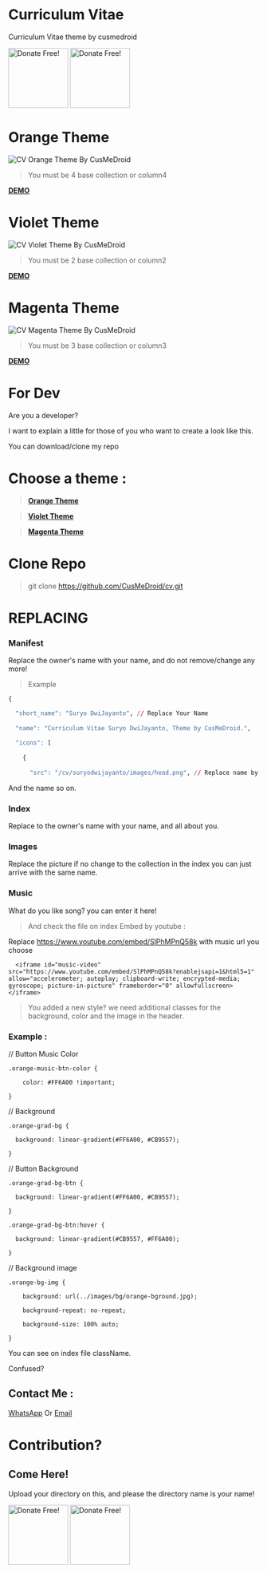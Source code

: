 # Curriculum Vitae
Curriculum Vitae theme by cusmedroid

[<img alt="Donate Free!" width="120px" src="https://cusmedroid.github.io/android-studio/image/donateme.jpg" />](https://paypal.me/iyortml)
[<img alt="Donate Free!" width="120px" src="https://cusmedroid.github.io/android-studio/image/webme.jpg" />](http://cusmedroid.is-best.net)

# Orange Theme
![CV Orange Theme By CusMeDroid](https://cusmedroid.github.io/cv/suryodwijayanto/images/ScreenShoot.jpg)
> You must be 4 base collection or column4

**[DEMO](https://cusmedroid.github.io/cv/suryodwijayanto)**

# Violet Theme
![CV Violet Theme By CusMeDroid](https://cusmedroid.github.io/cv/sahrul/images/ScreenShoot.jpg)
> You must be 2 base collection or column2

**[DEMO](https://cusmedroid.github.io/cv/sahrul)**

# Magenta Theme
![CV Magenta Theme By CusMeDroid](https://cusmedroid.github.io/cv/mohjakayulianto/images/ScreenShoot.jpg)
> You must be 3 base collection or column3

**[DEMO](https://cusmedroid.github.io/cv/mohjakayulianto)**

# For Dev
Are you a developer?

I want to explain a little for those of you who want to create a look like this.

You can download/clone my repo

# Choose a theme :
> **[Orange Theme](https://github.com/CusMeDroid/cv/tree/main/suryodwijayanto)**

> **[Violet Theme](https://github.com/CusMeDroid/cv/tree/main/sahrul)**

> **[Magenta Theme](https://github.com/CusMeDroid/cv/tree/main/mohjakayulianto)**

# Clone Repo
> git clone https://github.com/CusMeDroid/cv.git

# REPLACING
### Manifest
Replace the owner's name with your name, and do not remove/change any more!

> Example

``` r
{

  "short_name": "Suryo DwiJayanto", // Replace Your Name
  
  "name": "Curriculum Vitae Suryo DwiJayanto, Theme by CusMeDroid.",
  
  "icons": [
  
    {
    
      "src": "/cv/suryodwijayanto/images/head.png", // Replace name by directory
```
And the name so on.

### Index
Replace to the owner's name with your name, and all about you.

### Images
Replace the picture if no change to the collection in the index you can just arrive with the same name.

### Music
What do you like song? you can enter it here!

> And check the file on index
Embed by youtube :

Replace https://www.youtube.com/embed/SlPhMPnQ58k with music url you choose

```
  <iframe id="music-video" src="https://www.youtube.com/embed/SlPhMPnQ58k?enablejsapi=1&html5=1" allow="accelerometer; autoplay; clipboard-write; encrypted-media; gyroscope; picture-in-picture" frameborder="0" allowfullscreen></iframe>
```

> You added a new style? we need additional classes for the background, color and the image in the header.
### Example :
// Button Music Color

```
.orange-music-btn-color {

    color: #FF6A00 !important;
    
}
```

// Background

```
.orange-grad-bg {

  background: linear-gradient(#FF6A00, #CB9557);
  
}
```

// Button Background

```
.orange-grad-bg-btn {

  background: linear-gradient(#FF6A00, #CB9557);

}

.orange-grad-bg-btn:hover {
  
  background: linear-gradient(#CB9557, #FF6A00);

}
```
// Background image

```
.orange-bg-img {

    background: url(../images/bg/orange-bground.jpg);
    
    background-repeat: no-repeat;
    
    background-size: 100% auto;

}
```
You can see on index file className.

Confused?

## Contact Me :

[WhatsApp](https://api.whatsapp.com/send/?phone=%2B6281932671715) Or [Email](mailto:iyortml@gmail.com)

# Contribution?
## Come Here!
Upload your directory on this, and please the directory name is your name!

[<img alt="Donate Free!" width="120px" src="https://cusmedroid.github.io/android-studio/image/donateme.jpg" />](https://paypal.me/iyortml)
[<img alt="Donate Free!" width="120px" src="https://cusmedroid.github.io/android-studio/image/webme.jpg" />](http://cusmedroid.is-best.net)
